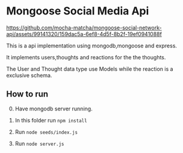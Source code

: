 # Mongoose Social Media Api


https://github.com/mocha-matcha/mongoose-social-network-api/assets/99141320/159dac5a-6ef8-4d5f-8b2f-19ef0941088f


This is a api implementation using mongodb,mongoose and express.

It implements users,thoughts and reactions for the the thoughts.

The User and Thought data type use Models while the reaction is a exclusive schema.

## How to run

0. Have mongodb server running.

1. In this folder run ```npm install```

2. Run ```node seeds/index.js```

3. Run ```node server.js```
